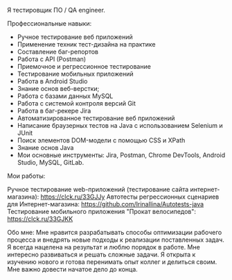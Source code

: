 Я тестировщик ПО / QA engineer.

Профессиональные навыки:

- Ручное тестирование веб приложений
- Применение техник тест-дизайна на практике
- Составление баг-репортов
- Работа с API (Postman)
- Приемочное и регрессионное тестирование
- Тестирование мобильных приложений
- Работа в Android Studio
- Знание основ веб-верстки;
- Работа с базами данных MySQL
- Работа с системой контроля версий Git
- Работа в баг-рекере Jira
- Автоматизированное тестирование веб приложений
- Написание браузерных тестов на Java с использованием Selenium и JUnit
- Поиск элементов DOM-модели с помощью CSS и XPath
- Знание основ Java
- Мои основные инструменты: Jira, Postman, Chrome DevTools, Android Studio, MySQL, GitLab.

Мои работы:

Ручное тестирование web-приложений (тестирование сайта интернет-магазина): https://clck.ru/33GJJy
Автотесты регрессионных сценариев для Интернет-магазина: https://github.com/IrinaIlina/Autotests-java
Тестирование мобильного приложения "Прокат велосипедов": https://clck.ru/33GJKK

Обо мне: Мне нравится разрабатывать способы оптимизации рабочего процесса и внедрять новые подходы к реализации поставленных задач. Я всегда нацелена на результат и люблю порядок в работе. Мне интересно развиваться и решать сложные задачи. Я открыта к изучению нового и готова перенимать опыт коллег и делиться своим. Мне важно довести начатое дело до конца.
